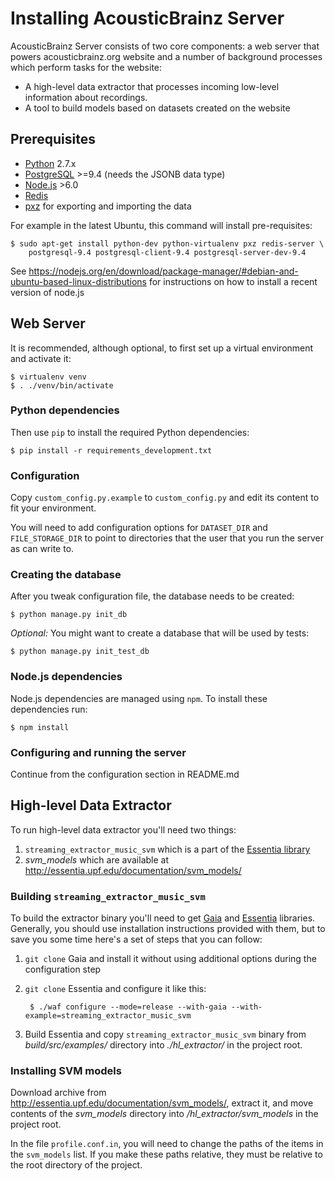 Installing AcousticBrainz Server
================================

AcousticBrainz Server consists of two core components: a web server that powers
acousticbrainz.org website and a number of background processes which perform
tasks for the website:

 * A high-level data extractor that processes incoming low-level information about recordings.
 * A tool to build models based on datasets created on the website

## Prerequisites

* [Python](https://www.python.org/) 2.7.x
* [PostgreSQL](http://www.postgresql.org/) >=9.4 (needs the JSONB data type)
* [Node.js](https://nodejs.org/en/) >6.0
* [Redis](https://redis.io)
* [pxz](http://manpages.ubuntu.com/manpages/trusty/man1/pxz.1.html) for
exporting and importing the data

For example in the latest Ubuntu, this command will install pre-requisites:

    $ sudo apt-get install python-dev python-virtualenv pxz redis-server \
        postgresql-9.4 postgresql-client-9.4 postgresql-server-dev-9.4

See https://nodejs.org/en/download/package-manager/#debian-and-ubuntu-based-linux-distributions for instructions on how to install a recent version of node.js

## Web Server

It is recommended, although optional, to first set up a virtual environment and
activate it:

    $ virtualenv venv
    $ . ./venv/bin/activate

### Python dependencies

Then use `pip` to install the required Python dependencies:

    $ pip install -r requirements_development.txt

### Configuration

Copy `custom_config.py.example` to `custom_config.py` and edit its content to fit your environment.

You will need to add configuration options for `DATASET_DIR` and
`FILE_STORAGE_DIR` to point to directories that the user that you run the
server as can write to.

### Creating the database

After you tweak configuration file, the database needs to be created:

    $ python manage.py init_db

*Optional:* You might want to create a database that will be used by tests:

    $ python manage.py init_test_db

### Node.js dependencies

Node.js dependencies are managed using `npm`. To install these dependencies run:

    $ npm install

### Configuring and running the server

Continue from the configuration section in README.md

## High-level Data Extractor

To run high-level data extractor you'll need two things:

1. `streaming_extractor_music_svm` which is a part of the [Essentia library](http://essentia.upf.edu/)
2. *svm_models* which are available at http://essentia.upf.edu/documentation/svm_models/

### Building `streaming_extractor_music_svm`

To build the extractor binary you'll need to get [Gaia](https://github.com/MTG/gaia)
and [Essentia](https://github.com/MTG/essentia) libraries. Generally, you should
use installation instructions provided with them, but to save you some time
here's a set of steps that you can follow:

1. `git clone` Gaia and install it without using additional options during the
configuration step

2. `git clone` Essentia and configure it like this:

        $ ./waf configure --mode=release --with-gaia --with-example=streaming_extractor_music_svm

3. Build Essentia and copy `streaming_extractor_music_svm` binary from *build/src/examples/*
directory into *./hl_extractor/* in the project root.

### Installing SVM models

Download archive from http://essentia.upf.edu/documentation/svm_models/, extract
it, and move contents of the *svm_models* directory into
*/hl_extractor/svm_models* in the project root.

In the file `profile.conf.in`, you will need to change the paths of the
items in the `svm_models` list. If you make these paths relative, they must
be relative to the root directory of the project.
